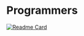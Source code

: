 # Programmers
[![Readme Card](https://github-readme-stats.vercel.app/api/pin/?username=dlekdlsll&repo=github-readme-stats)](https://github.com/dlekdlsll/github-readme-stats)
